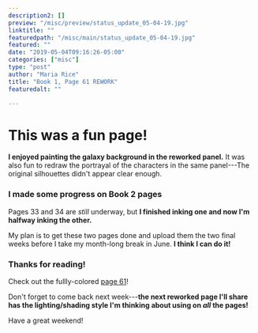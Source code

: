 ```yaml
---
description2: []
preview: "/misc/preview/status_update_05-04-19.jpg"
linktitle: ""
featuredpath: "/misc/main/status_update_05-04-19.jpg"
featured: ""
date: "2019-05-04T09:16:26-05:00"
categories: ["misc"]
type: "post"
author: "Maria Rice"
title: "Book 1, Page 61 REWORK"
featuredalt: ""

---
```


# This was a fun page!

**I enjoyed painting the galaxy background in the reworked panel.**
It was also fun to redraw the portrayal of the characters in the same panel---The original silhouettes didn't appear clear enough. 

### I made some progress on Book 2 pages

Pages 33 and 34 are _still_ underway, but **I finished inking one and now I'm halfway inking the other.** 

My plan is to get these two pages done and upload them the two final weeks before I take my month-long break in June. 
**I think I can do it!** 

### Thanks for reading! 

Check out the fullly-colored [page 61](https://mcrice123.github.io/morphic/blog/book-1-page-61/)! 

Don't forget to come back next week---**the next reworked page I'll share has the lighting/shading style I'm thinking about using on _all_ the pages!** 

Have a great weekend!
